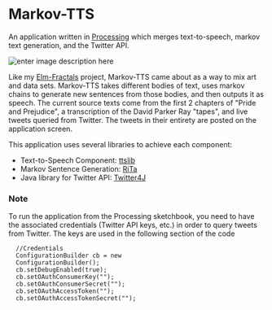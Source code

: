 # Markov-TTS

An application written in [Processing](https://processing.org/) which merges text-to-speech, markov text generation, and the Twitter API. 

![enter image description here](https://lh3.googleusercontent.com/-j04qHupETzo/V924p6KxV6I/AAAAAAAAADc/4gVjdIJngD8-H84W0qGECdDfgWYGM4fmQCLcB/s0/tw1.JPG "tw1.JPG")

Like my [Elm-Fractals](https://github.com/aranarochel/Elm-Fractals) project, Markov-TTS came about as a way to mix art and data sets. Markov-TTS takes different bodies of text, uses markov chains to generate new sentences from those bodies, and then outputs it as speech. The current source texts come from the first 2 chapters of "Pride and Prejudice", a transcription of the David Parker Ray "tapes", and live tweets queried from Twitter. The tweets in their entirety are posted on the application screen.

This application uses several libraries to achieve each component:

 - Text-to-Speech Component: [ttslib](http://www.local-guru.net/blog/pages/ttslib)
 - Markov Sentence Generation: [RiTa](http://rednoise.org/rita/index.php)
 - Java library for Twitter API: [Twitter4J](http://twitter4j.org/en/index.html)


### Note ###
To run the application from the Processing sketchbook, you need to have the associated credentials (Twitter API keys, etc.) in order to query tweets from Twitter. The keys are used in the following section of the code

  

      //Credentials
      ConfigurationBuilder cb = new
      ConfigurationBuilder();
      cb.setDebugEnabled(true);
      cb.setOAuthConsumerKey("");
      cb.setOAuthConsumerSecret("");
      cb.setOAuthAccessToken("");
      cb.setOAuthAccessTokenSecret("");
